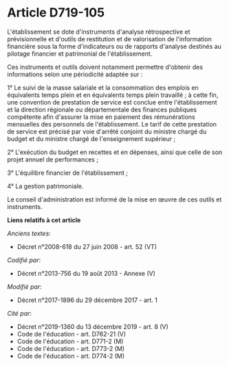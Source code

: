 # Article D719-105

L'établissement se dote d'instruments d'analyse rétrospective et prévisionnelle et d'outils de restitution et de valorisation
de l'information financière sous la forme d'indicateurs ou de rapports d'analyse destinés au pilotage financier et
patrimonial de l'établissement.

Ces instruments et outils doivent notamment permettre d'obtenir des informations selon une périodicité adaptée sur :

1° Le suivi de la masse salariale et la consommation des emplois en équivalents temps plein et en équivalents temps plein
travaillé ; à cette fin, une convention de prestation de service est conclue entre l'établissement et la direction régionale
ou départementale des finances publiques compétente afin d'assurer la mise en paiement des rémunérations mensuelles des
personnels de l'établissement. Le tarif de cette prestation de service est précisé par voie d'arrêté conjoint du ministre
chargé du budget et du ministre chargé de l'enseignement supérieur ;

2° L'exécution du budget en recettes et en dépenses, ainsi que celle de son projet annuel de performances ;

3° L'équilibre financier de l'établissement ;

4° La gestion patrimoniale.

Le conseil d'administration est informé de la mise en œuvre de ces outils et instruments.

**Liens relatifs à cet article**

_Anciens textes_:

  - Décret n°2008-618 du 27 juin 2008 - art. 52 (VT)

_Codifié par_:

  - Décret n°2013-756 du 19 août 2013 -  Annexe (V)

_Modifié par_:

  - Décret n°2017-1896 du 29 décembre 2017 - art. 1

_Cité par_:

  - Décret n°2019-1360 du 13 décembre 2019 - art. 8 (V)
  - Code de l'éducation - art. D762-21 (V)
  - Code de l'éducation - art. D771-2 (M)
  - Code de l'éducation - art. D773-2 (M)
  - Code de l'éducation - art. D774-2 (M)
